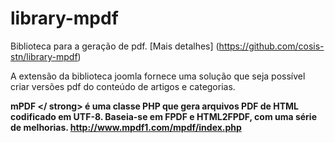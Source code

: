 # library-mpdf
Biblioteca para a geração de pdf.
[Mais detalhes] (https://github.com/cosis-stn/library-mpdf)

A extensão da biblioteca joomla fornece uma solução que seja possível criar versões pdf do conteúdo de artigos e categorias.

<Strong> mPDF </ strong> é uma classe PHP que gera arquivos PDF de HTML codificado em UTF-8. Baseia-se em FPDF e HTML2FPDF, com uma série de melhorias.
http://www.mpdf1.com/mpdf/index.php
